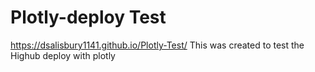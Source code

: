 # Plotly-deploy Test   

https://dsalisbury1141.github.io/Plotly-Test/
This was created to test the Highub deploy with plotly
